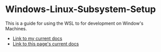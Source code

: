 # Windows-Linux-Subsystem-Setup
This is a guide for using the WSL to for development on Window's Machines.


- [Link to my current docs](https://gist.github.com/michaeltreat/a1906898ede3cac7b833c4a2afdc58c4)
- [Link to this page's current docs](./readmes/preface.md) 
